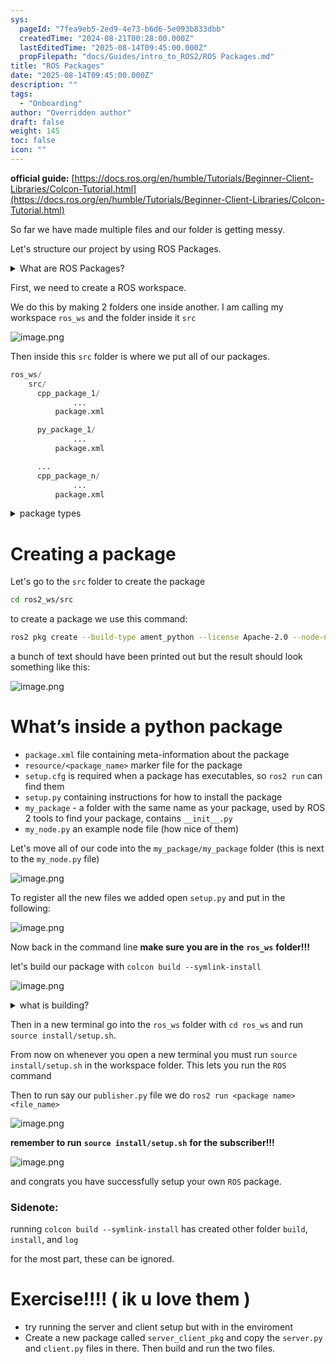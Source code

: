 ```yaml
---
sys:
  pageId: "7fea9eb5-2ed9-4e73-b6d6-5e093b833dbb"
  createdTime: "2024-08-21T00:28:00.000Z"
  lastEditedTime: "2025-08-14T09:45:00.000Z"
  propFilepath: "docs/Guides/intro_to_ROS2/ROS Packages.md"
title: "ROS Packages"
date: "2025-08-14T09:45:00.000Z"
description: ""
tags:
  - "Onboarding"
author: "Overridden author"
draft: false
weight: 145
toc: false
icon: ""
---
```


**official guide:** [https://docs.ros.org/en/humble/Tutorials/Beginner-Client-Libraries/Colcon-Tutorial.html](https://docs.ros.org/en/humble/Tutorials/Beginner-Client-Libraries/Colcon-Tutorial.html)

So far we have made multiple files and our folder is getting messy.

Let's structure our project by using ROS Packages.

<details>
      <summary>What are ROS Packages?</summary>
      ROS Packages are, as the name implies, packages of code that are highly sharable between ROS developers.
  </details>

First, we need to create a ROS workspace.

We do this by making 2 folders one inside another. I am calling my workspace `ros_ws` and the folder inside it `src`

![image.png](https://prod-files-secure.s3.us-west-2.amazonaws.com/d518164a-d88e-44d1-a4ee-3adb3bd8bce0/70706947-fd18-4537-a67b-e12946812d31/image.png?X-Amz-Algorithm=AWS4-HMAC-SHA256&X-Amz-Content-Sha256=UNSIGNED-PAYLOAD&X-Amz-Credential=ASIAZI2LB4663KA3YOR4%2F20250816%2Fus-west-2%2Fs3%2Faws4_request&X-Amz-Date=20250816T004124Z&X-Amz-Expires=3600&X-Amz-Security-Token=IQoJb3JpZ2luX2VjEB4aCXVzLXdlc3QtMiJHMEUCIGzt0dG1MKFGXLxOIYRzbjB%2FJ3KQKDKd3tk269%2Bz4mEzAiEA4ToTRXcc6At99oVt2xvtfnYdn6%2Fd1NKsXA1XyuQiHg4q%2FwMIZxAAGgw2Mzc0MjMxODM4MDUiDKDa0IXYSV%2F40jAfBircAxGgJ%2BbUUeixysSeX2wOQsEY8%2B7XQXNSZ9u3RWxa4i9brWVXBCat1C3UMP3hgkfXLO%2BHEUQYNvm6LL3wHOwNMSZXx%2Bv0DHXF%2FdLzsH8KiluWOgz1Gp9lrL%2FaC%2FERPqbXAEWeXfiL9j7LPM80pknz%2BAF5m5wyDfewKsYv5tenvs3NFcimiYXVgzTkn4qbOKuKvLuaS%2FDGS6veBc2xqJFcghPh1vhuUZynVu7H4FRGRvB89OdESgcMkxtl3nSptxGf46w%2F7MZ%2BX9kwRHci2sPp%2BHJNIT%2F6gTWI57KGWiWoxujxs30%2BR9QoCTDB69CVlKP0R%2BgUTcUiD61t477aDcs5dqf0XpLSpHRAS4ukSw2UxnsAZMzsYgUA0dL4ojrB9CMqF5CkgzpUXI6AsqInbf0pKtEMyWHYNf%2FRB464G%2FmVCQfOncMe8E77ytbV%2B7FCNKNIIta5r6x%2FrfwxHQLt3OaFxynoMNMacA98VVgqfeaZOcgNlaJIA8jeTBmqAcZ1A4DuuEwXPT7Z6sodtWPQn7G0NuhQyHOjhmYjggUHxAjoXn6HHSFa2sZUVUgV0Iw8hlv0iD0OxU%2BzAQHVPGrDYpzNRPm9aJwIwKrDTN4yteu4uOMOwg6ZIcrCg0TUWP6tMK3Y%2FsQGOqUBV7PzVYIBlWG52xSR20rBG9AdBlWhtYWaW8ShwY1m13I0f74854CdRAy%2FI8%2FtVdeVy35VeULwJPKdfViL78M5yAiSC2B2EJmH1IecY9rVaNviZnWV8N1gVboD18QfBzLQnGqu3TJ20p6%2FiQRf9e2TZIBnsydEmoI6SEZ2eV7H1zLOQZ26ocQxvXh8%2Bnixdf2EGQD9aqER4xxVfiBQHzdwXnELRZmm&X-Amz-Signature=a3a152e5d5ce5639f2a75e866c4ad747bb9dc14f04683db3b9521a57d20fceba&X-Amz-SignedHeaders=host&x-amz-checksum-mode=ENABLED&x-id=GetObject)

Then inside this `src` folder is where we put all of our packages.

```python
ros_ws/
    src/
      cpp_package_1/
		      ...
          package.xml

      py_package_1/
		      ...
          package.xml

      ...
      cpp_package_n/
		      ...
          package.xml

```

<details>
      <summary>package types</summary>
      packages can be either `C++` or python.
  </details>

# Creating a package

Let's go to the `src` folder to create the package

```bash
cd ros2_ws/src
```

to create a package we use this command:

```bash
ros2 pkg create --build-type ament_python --license Apache-2.0 --node-name my_node my_package
```

a bunch of text should have been printed out but the result should look something like this:

![image.png](https://prod-files-secure.s3.us-west-2.amazonaws.com/d518164a-d88e-44d1-a4ee-3adb3bd8bce0/e6cf1e3f-8512-4a3e-b131-079f800bf3e8/image.png?X-Amz-Algorithm=AWS4-HMAC-SHA256&X-Amz-Content-Sha256=UNSIGNED-PAYLOAD&X-Amz-Credential=ASIAZI2LB4663KA3YOR4%2F20250816%2Fus-west-2%2Fs3%2Faws4_request&X-Amz-Date=20250816T004124Z&X-Amz-Expires=3600&X-Amz-Security-Token=IQoJb3JpZ2luX2VjEB4aCXVzLXdlc3QtMiJHMEUCIGzt0dG1MKFGXLxOIYRzbjB%2FJ3KQKDKd3tk269%2Bz4mEzAiEA4ToTRXcc6At99oVt2xvtfnYdn6%2Fd1NKsXA1XyuQiHg4q%2FwMIZxAAGgw2Mzc0MjMxODM4MDUiDKDa0IXYSV%2F40jAfBircAxGgJ%2BbUUeixysSeX2wOQsEY8%2B7XQXNSZ9u3RWxa4i9brWVXBCat1C3UMP3hgkfXLO%2BHEUQYNvm6LL3wHOwNMSZXx%2Bv0DHXF%2FdLzsH8KiluWOgz1Gp9lrL%2FaC%2FERPqbXAEWeXfiL9j7LPM80pknz%2BAF5m5wyDfewKsYv5tenvs3NFcimiYXVgzTkn4qbOKuKvLuaS%2FDGS6veBc2xqJFcghPh1vhuUZynVu7H4FRGRvB89OdESgcMkxtl3nSptxGf46w%2F7MZ%2BX9kwRHci2sPp%2BHJNIT%2F6gTWI57KGWiWoxujxs30%2BR9QoCTDB69CVlKP0R%2BgUTcUiD61t477aDcs5dqf0XpLSpHRAS4ukSw2UxnsAZMzsYgUA0dL4ojrB9CMqF5CkgzpUXI6AsqInbf0pKtEMyWHYNf%2FRB464G%2FmVCQfOncMe8E77ytbV%2B7FCNKNIIta5r6x%2FrfwxHQLt3OaFxynoMNMacA98VVgqfeaZOcgNlaJIA8jeTBmqAcZ1A4DuuEwXPT7Z6sodtWPQn7G0NuhQyHOjhmYjggUHxAjoXn6HHSFa2sZUVUgV0Iw8hlv0iD0OxU%2BzAQHVPGrDYpzNRPm9aJwIwKrDTN4yteu4uOMOwg6ZIcrCg0TUWP6tMK3Y%2FsQGOqUBV7PzVYIBlWG52xSR20rBG9AdBlWhtYWaW8ShwY1m13I0f74854CdRAy%2FI8%2FtVdeVy35VeULwJPKdfViL78M5yAiSC2B2EJmH1IecY9rVaNviZnWV8N1gVboD18QfBzLQnGqu3TJ20p6%2FiQRf9e2TZIBnsydEmoI6SEZ2eV7H1zLOQZ26ocQxvXh8%2Bnixdf2EGQD9aqER4xxVfiBQHzdwXnELRZmm&X-Amz-Signature=4c1532e35951f4c1e549f6544f2db649c97f300a52cd2ba33ab01435dcbcc551&X-Amz-SignedHeaders=host&x-amz-checksum-mode=ENABLED&x-id=GetObject)

# What’s inside a python package

- `package.xml` file containing meta-information about the package
- `resource/<package_name>` marker file for the package
- `setup.cfg` is required when a package has executables, so `ros2 run` can find them
- `setup.py` containing instructions for how to install the package
- `my_package` - a folder with the same name as your package, used by ROS 2 tools to find your package, contains `__init__.py`
- `my_node.py` an example node file (how nice of them)

Let's move all of our code into the `my_package/my_package` folder (this is next to the `my_node.py` file)

![image.png](https://prod-files-secure.s3.us-west-2.amazonaws.com/d518164a-d88e-44d1-a4ee-3adb3bd8bce0/9ce58f11-0da9-4d3e-b86d-506a9685d378/image.png?X-Amz-Algorithm=AWS4-HMAC-SHA256&X-Amz-Content-Sha256=UNSIGNED-PAYLOAD&X-Amz-Credential=ASIAZI2LB4663KA3YOR4%2F20250816%2Fus-west-2%2Fs3%2Faws4_request&X-Amz-Date=20250816T004124Z&X-Amz-Expires=3600&X-Amz-Security-Token=IQoJb3JpZ2luX2VjEB4aCXVzLXdlc3QtMiJHMEUCIGzt0dG1MKFGXLxOIYRzbjB%2FJ3KQKDKd3tk269%2Bz4mEzAiEA4ToTRXcc6At99oVt2xvtfnYdn6%2Fd1NKsXA1XyuQiHg4q%2FwMIZxAAGgw2Mzc0MjMxODM4MDUiDKDa0IXYSV%2F40jAfBircAxGgJ%2BbUUeixysSeX2wOQsEY8%2B7XQXNSZ9u3RWxa4i9brWVXBCat1C3UMP3hgkfXLO%2BHEUQYNvm6LL3wHOwNMSZXx%2Bv0DHXF%2FdLzsH8KiluWOgz1Gp9lrL%2FaC%2FERPqbXAEWeXfiL9j7LPM80pknz%2BAF5m5wyDfewKsYv5tenvs3NFcimiYXVgzTkn4qbOKuKvLuaS%2FDGS6veBc2xqJFcghPh1vhuUZynVu7H4FRGRvB89OdESgcMkxtl3nSptxGf46w%2F7MZ%2BX9kwRHci2sPp%2BHJNIT%2F6gTWI57KGWiWoxujxs30%2BR9QoCTDB69CVlKP0R%2BgUTcUiD61t477aDcs5dqf0XpLSpHRAS4ukSw2UxnsAZMzsYgUA0dL4ojrB9CMqF5CkgzpUXI6AsqInbf0pKtEMyWHYNf%2FRB464G%2FmVCQfOncMe8E77ytbV%2B7FCNKNIIta5r6x%2FrfwxHQLt3OaFxynoMNMacA98VVgqfeaZOcgNlaJIA8jeTBmqAcZ1A4DuuEwXPT7Z6sodtWPQn7G0NuhQyHOjhmYjggUHxAjoXn6HHSFa2sZUVUgV0Iw8hlv0iD0OxU%2BzAQHVPGrDYpzNRPm9aJwIwKrDTN4yteu4uOMOwg6ZIcrCg0TUWP6tMK3Y%2FsQGOqUBV7PzVYIBlWG52xSR20rBG9AdBlWhtYWaW8ShwY1m13I0f74854CdRAy%2FI8%2FtVdeVy35VeULwJPKdfViL78M5yAiSC2B2EJmH1IecY9rVaNviZnWV8N1gVboD18QfBzLQnGqu3TJ20p6%2FiQRf9e2TZIBnsydEmoI6SEZ2eV7H1zLOQZ26ocQxvXh8%2Bnixdf2EGQD9aqER4xxVfiBQHzdwXnELRZmm&X-Amz-Signature=c56dc315009cdf6fc605be50e7146be89cd1104d1f61a4c10e9ca7d5566e1e9b&X-Amz-SignedHeaders=host&x-amz-checksum-mode=ENABLED&x-id=GetObject)

To register all the new files we added open `setup.py` and put in the following:

![image.png](https://prod-files-secure.s3.us-west-2.amazonaws.com/d518164a-d88e-44d1-a4ee-3adb3bd8bce0/1cd7c262-4cae-4496-9d75-c178537d24a2/image.png?X-Amz-Algorithm=AWS4-HMAC-SHA256&X-Amz-Content-Sha256=UNSIGNED-PAYLOAD&X-Amz-Credential=ASIAZI2LB4663KA3YOR4%2F20250816%2Fus-west-2%2Fs3%2Faws4_request&X-Amz-Date=20250816T004124Z&X-Amz-Expires=3600&X-Amz-Security-Token=IQoJb3JpZ2luX2VjEB4aCXVzLXdlc3QtMiJHMEUCIGzt0dG1MKFGXLxOIYRzbjB%2FJ3KQKDKd3tk269%2Bz4mEzAiEA4ToTRXcc6At99oVt2xvtfnYdn6%2Fd1NKsXA1XyuQiHg4q%2FwMIZxAAGgw2Mzc0MjMxODM4MDUiDKDa0IXYSV%2F40jAfBircAxGgJ%2BbUUeixysSeX2wOQsEY8%2B7XQXNSZ9u3RWxa4i9brWVXBCat1C3UMP3hgkfXLO%2BHEUQYNvm6LL3wHOwNMSZXx%2Bv0DHXF%2FdLzsH8KiluWOgz1Gp9lrL%2FaC%2FERPqbXAEWeXfiL9j7LPM80pknz%2BAF5m5wyDfewKsYv5tenvs3NFcimiYXVgzTkn4qbOKuKvLuaS%2FDGS6veBc2xqJFcghPh1vhuUZynVu7H4FRGRvB89OdESgcMkxtl3nSptxGf46w%2F7MZ%2BX9kwRHci2sPp%2BHJNIT%2F6gTWI57KGWiWoxujxs30%2BR9QoCTDB69CVlKP0R%2BgUTcUiD61t477aDcs5dqf0XpLSpHRAS4ukSw2UxnsAZMzsYgUA0dL4ojrB9CMqF5CkgzpUXI6AsqInbf0pKtEMyWHYNf%2FRB464G%2FmVCQfOncMe8E77ytbV%2B7FCNKNIIta5r6x%2FrfwxHQLt3OaFxynoMNMacA98VVgqfeaZOcgNlaJIA8jeTBmqAcZ1A4DuuEwXPT7Z6sodtWPQn7G0NuhQyHOjhmYjggUHxAjoXn6HHSFa2sZUVUgV0Iw8hlv0iD0OxU%2BzAQHVPGrDYpzNRPm9aJwIwKrDTN4yteu4uOMOwg6ZIcrCg0TUWP6tMK3Y%2FsQGOqUBV7PzVYIBlWG52xSR20rBG9AdBlWhtYWaW8ShwY1m13I0f74854CdRAy%2FI8%2FtVdeVy35VeULwJPKdfViL78M5yAiSC2B2EJmH1IecY9rVaNviZnWV8N1gVboD18QfBzLQnGqu3TJ20p6%2FiQRf9e2TZIBnsydEmoI6SEZ2eV7H1zLOQZ26ocQxvXh8%2Bnixdf2EGQD9aqER4xxVfiBQHzdwXnELRZmm&X-Amz-Signature=2a1fa55c47efcac9804403bd6a14188fb0f53db7b39ebb1b8d4f3a4275fca720&X-Amz-SignedHeaders=host&x-amz-checksum-mode=ENABLED&x-id=GetObject)

Now back in the command line **make sure you are in the** **`ros_ws`** **folder!!!**

let's build our package with `colcon build --symlink-install`

![image.png](https://prod-files-secure.s3.us-west-2.amazonaws.com/d518164a-d88e-44d1-a4ee-3adb3bd8bce0/2f2a0d27-b173-48fd-b189-5f5c0ce65619/image.png?X-Amz-Algorithm=AWS4-HMAC-SHA256&X-Amz-Content-Sha256=UNSIGNED-PAYLOAD&X-Amz-Credential=ASIAZI2LB4663KA3YOR4%2F20250816%2Fus-west-2%2Fs3%2Faws4_request&X-Amz-Date=20250816T004124Z&X-Amz-Expires=3600&X-Amz-Security-Token=IQoJb3JpZ2luX2VjEB4aCXVzLXdlc3QtMiJHMEUCIGzt0dG1MKFGXLxOIYRzbjB%2FJ3KQKDKd3tk269%2Bz4mEzAiEA4ToTRXcc6At99oVt2xvtfnYdn6%2Fd1NKsXA1XyuQiHg4q%2FwMIZxAAGgw2Mzc0MjMxODM4MDUiDKDa0IXYSV%2F40jAfBircAxGgJ%2BbUUeixysSeX2wOQsEY8%2B7XQXNSZ9u3RWxa4i9brWVXBCat1C3UMP3hgkfXLO%2BHEUQYNvm6LL3wHOwNMSZXx%2Bv0DHXF%2FdLzsH8KiluWOgz1Gp9lrL%2FaC%2FERPqbXAEWeXfiL9j7LPM80pknz%2BAF5m5wyDfewKsYv5tenvs3NFcimiYXVgzTkn4qbOKuKvLuaS%2FDGS6veBc2xqJFcghPh1vhuUZynVu7H4FRGRvB89OdESgcMkxtl3nSptxGf46w%2F7MZ%2BX9kwRHci2sPp%2BHJNIT%2F6gTWI57KGWiWoxujxs30%2BR9QoCTDB69CVlKP0R%2BgUTcUiD61t477aDcs5dqf0XpLSpHRAS4ukSw2UxnsAZMzsYgUA0dL4ojrB9CMqF5CkgzpUXI6AsqInbf0pKtEMyWHYNf%2FRB464G%2FmVCQfOncMe8E77ytbV%2B7FCNKNIIta5r6x%2FrfwxHQLt3OaFxynoMNMacA98VVgqfeaZOcgNlaJIA8jeTBmqAcZ1A4DuuEwXPT7Z6sodtWPQn7G0NuhQyHOjhmYjggUHxAjoXn6HHSFa2sZUVUgV0Iw8hlv0iD0OxU%2BzAQHVPGrDYpzNRPm9aJwIwKrDTN4yteu4uOMOwg6ZIcrCg0TUWP6tMK3Y%2FsQGOqUBV7PzVYIBlWG52xSR20rBG9AdBlWhtYWaW8ShwY1m13I0f74854CdRAy%2FI8%2FtVdeVy35VeULwJPKdfViL78M5yAiSC2B2EJmH1IecY9rVaNviZnWV8N1gVboD18QfBzLQnGqu3TJ20p6%2FiQRf9e2TZIBnsydEmoI6SEZ2eV7H1zLOQZ26ocQxvXh8%2Bnixdf2EGQD9aqER4xxVfiBQHzdwXnELRZmm&X-Amz-Signature=2deb5881d10926091acdf2cbc1b17ae805bec32a4e301a5d3b746ad70557d394&X-Amz-SignedHeaders=host&x-amz-checksum-mode=ENABLED&x-id=GetObject)

<details>

<summary>what is building?</summary>

if you are a CS major at Rose-Hulman you will learn the answer to this in CSSE132

but TLDR; is it combines all the code files into one program that can be run easily 

</details>

Then in a new terminal go into the `ros_ws` folder with `cd ros_ws` and run `source install/setup.sh`. 

From now on whenever you open a new terminal you must run `source install/setup.sh` in the workspace folder. This lets you run the `ROS` command

Then to run say our `publisher.py` file we do `ros2 run <package name> <file_name>`

![image.png](https://prod-files-secure.s3.us-west-2.amazonaws.com/d518164a-d88e-44d1-a4ee-3adb3bd8bce0/4f4b1219-3a44-4632-aa0a-ce3471699f59/image.png?X-Amz-Algorithm=AWS4-HMAC-SHA256&X-Amz-Content-Sha256=UNSIGNED-PAYLOAD&X-Amz-Credential=ASIAZI2LB4663KA3YOR4%2F20250816%2Fus-west-2%2Fs3%2Faws4_request&X-Amz-Date=20250816T004124Z&X-Amz-Expires=3600&X-Amz-Security-Token=IQoJb3JpZ2luX2VjEB4aCXVzLXdlc3QtMiJHMEUCIGzt0dG1MKFGXLxOIYRzbjB%2FJ3KQKDKd3tk269%2Bz4mEzAiEA4ToTRXcc6At99oVt2xvtfnYdn6%2Fd1NKsXA1XyuQiHg4q%2FwMIZxAAGgw2Mzc0MjMxODM4MDUiDKDa0IXYSV%2F40jAfBircAxGgJ%2BbUUeixysSeX2wOQsEY8%2B7XQXNSZ9u3RWxa4i9brWVXBCat1C3UMP3hgkfXLO%2BHEUQYNvm6LL3wHOwNMSZXx%2Bv0DHXF%2FdLzsH8KiluWOgz1Gp9lrL%2FaC%2FERPqbXAEWeXfiL9j7LPM80pknz%2BAF5m5wyDfewKsYv5tenvs3NFcimiYXVgzTkn4qbOKuKvLuaS%2FDGS6veBc2xqJFcghPh1vhuUZynVu7H4FRGRvB89OdESgcMkxtl3nSptxGf46w%2F7MZ%2BX9kwRHci2sPp%2BHJNIT%2F6gTWI57KGWiWoxujxs30%2BR9QoCTDB69CVlKP0R%2BgUTcUiD61t477aDcs5dqf0XpLSpHRAS4ukSw2UxnsAZMzsYgUA0dL4ojrB9CMqF5CkgzpUXI6AsqInbf0pKtEMyWHYNf%2FRB464G%2FmVCQfOncMe8E77ytbV%2B7FCNKNIIta5r6x%2FrfwxHQLt3OaFxynoMNMacA98VVgqfeaZOcgNlaJIA8jeTBmqAcZ1A4DuuEwXPT7Z6sodtWPQn7G0NuhQyHOjhmYjggUHxAjoXn6HHSFa2sZUVUgV0Iw8hlv0iD0OxU%2BzAQHVPGrDYpzNRPm9aJwIwKrDTN4yteu4uOMOwg6ZIcrCg0TUWP6tMK3Y%2FsQGOqUBV7PzVYIBlWG52xSR20rBG9AdBlWhtYWaW8ShwY1m13I0f74854CdRAy%2FI8%2FtVdeVy35VeULwJPKdfViL78M5yAiSC2B2EJmH1IecY9rVaNviZnWV8N1gVboD18QfBzLQnGqu3TJ20p6%2FiQRf9e2TZIBnsydEmoI6SEZ2eV7H1zLOQZ26ocQxvXh8%2Bnixdf2EGQD9aqER4xxVfiBQHzdwXnELRZmm&X-Amz-Signature=5010565991260f43a697094360984807450a449e892b3ec27abb6ec149faaf20&X-Amz-SignedHeaders=host&x-amz-checksum-mode=ENABLED&x-id=GetObject)

**remember to run** **`source install/setup.sh`** **for the subscriber!!!**

![image.png](https://prod-files-secure.s3.us-west-2.amazonaws.com/d518164a-d88e-44d1-a4ee-3adb3bd8bce0/02121119-dad4-49ec-8356-c956108b4243/image.png?X-Amz-Algorithm=AWS4-HMAC-SHA256&X-Amz-Content-Sha256=UNSIGNED-PAYLOAD&X-Amz-Credential=ASIAZI2LB4663KA3YOR4%2F20250816%2Fus-west-2%2Fs3%2Faws4_request&X-Amz-Date=20250816T004124Z&X-Amz-Expires=3600&X-Amz-Security-Token=IQoJb3JpZ2luX2VjEB4aCXVzLXdlc3QtMiJHMEUCIGzt0dG1MKFGXLxOIYRzbjB%2FJ3KQKDKd3tk269%2Bz4mEzAiEA4ToTRXcc6At99oVt2xvtfnYdn6%2Fd1NKsXA1XyuQiHg4q%2FwMIZxAAGgw2Mzc0MjMxODM4MDUiDKDa0IXYSV%2F40jAfBircAxGgJ%2BbUUeixysSeX2wOQsEY8%2B7XQXNSZ9u3RWxa4i9brWVXBCat1C3UMP3hgkfXLO%2BHEUQYNvm6LL3wHOwNMSZXx%2Bv0DHXF%2FdLzsH8KiluWOgz1Gp9lrL%2FaC%2FERPqbXAEWeXfiL9j7LPM80pknz%2BAF5m5wyDfewKsYv5tenvs3NFcimiYXVgzTkn4qbOKuKvLuaS%2FDGS6veBc2xqJFcghPh1vhuUZynVu7H4FRGRvB89OdESgcMkxtl3nSptxGf46w%2F7MZ%2BX9kwRHci2sPp%2BHJNIT%2F6gTWI57KGWiWoxujxs30%2BR9QoCTDB69CVlKP0R%2BgUTcUiD61t477aDcs5dqf0XpLSpHRAS4ukSw2UxnsAZMzsYgUA0dL4ojrB9CMqF5CkgzpUXI6AsqInbf0pKtEMyWHYNf%2FRB464G%2FmVCQfOncMe8E77ytbV%2B7FCNKNIIta5r6x%2FrfwxHQLt3OaFxynoMNMacA98VVgqfeaZOcgNlaJIA8jeTBmqAcZ1A4DuuEwXPT7Z6sodtWPQn7G0NuhQyHOjhmYjggUHxAjoXn6HHSFa2sZUVUgV0Iw8hlv0iD0OxU%2BzAQHVPGrDYpzNRPm9aJwIwKrDTN4yteu4uOMOwg6ZIcrCg0TUWP6tMK3Y%2FsQGOqUBV7PzVYIBlWG52xSR20rBG9AdBlWhtYWaW8ShwY1m13I0f74854CdRAy%2FI8%2FtVdeVy35VeULwJPKdfViL78M5yAiSC2B2EJmH1IecY9rVaNviZnWV8N1gVboD18QfBzLQnGqu3TJ20p6%2FiQRf9e2TZIBnsydEmoI6SEZ2eV7H1zLOQZ26ocQxvXh8%2Bnixdf2EGQD9aqER4xxVfiBQHzdwXnELRZmm&X-Amz-Signature=978ac66dbe42118dab0b79b9d78ed8a97120c2575d0f7bbc73ae7062f87eaf4d&X-Amz-SignedHeaders=host&x-amz-checksum-mode=ENABLED&x-id=GetObject)

and congrats you have successfully setup your own `ROS` package.

### Sidenote:

running `colcon build --symlink-install` has created other folder `build`, `install`, and `log`

for the most part, these can be ignored.

# Exercise!!!! ( ik u love them )

- try running the server and client setup but with in the enviroment
- Create a new package called `server_client_pkg` and copy the `server.py` and `client.py` files in there. Then build and run the two files.
